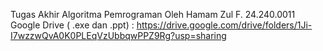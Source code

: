 Tugas Akhir Algoritma Pemrograman Oleh Hamam Zul F. 24.240.0011  
Google Drive ( .exe dan .ppt) : https://drive.google.com/drive/folders/1Ji-I7wzzwQvA0K0PLEqVzUbbqwPPZ9Rg?usp=sharing 
